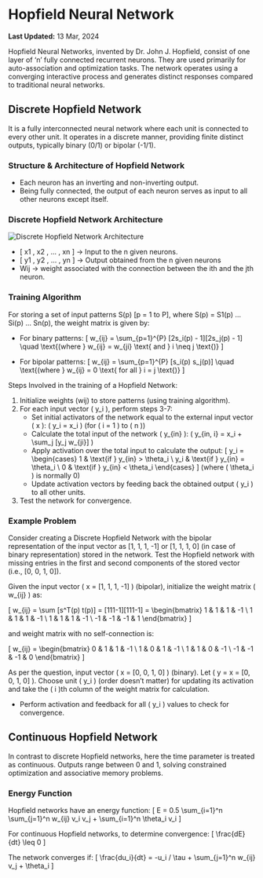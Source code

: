 # Hopfield Neural Network

**Last Updated:** 13 Mar, 2024

Hopfield Neural Networks, invented by Dr. John J. Hopfield, consist of one layer of ‘n’ fully connected recurrent neurons. They are used primarily for auto-association and optimization tasks. The network operates using a converging interactive process and generates distinct responses compared to traditional neural networks.

## Discrete Hopfield Network

It is a fully interconnected neural network where each unit is connected to every other unit. It operates in a discrete manner, providing finite distinct outputs, typically binary (0/1) or bipolar (-1/1).

### Structure & Architecture of Hopfield Network

- Each neuron has an inverting and non-inverting output.
- Being fully connected, the output of each neuron serves as input to all other neurons except itself.

### Discrete Hopfield Network Architecture

![Discrete Hopfield Network Architecture](path_to_image)

- [ x1 , x2 , ... , xn ] -> Input to the n given neurons.
- [ y1 , y2 , ... , yn ] -> Output obtained from the n given neurons
- Wij -> weight associated with the connection between the ith and the jth neuron.

### Training Algorithm

For storing a set of input patterns S(p) [p = 1 to P], where S(p) = S1(p) … Si(p) … Sn(p), the weight matrix is given by:

- For binary patterns:
\[ w_{ij} = \sum_{p=1}^{P} [2s_i(p) - 1][2s_j(p) - 1] \quad \text{(where } w_{ij} = w_{ji} \text{ and } i \neq j \text{)} \]

- For bipolar patterns:
\[ w_{ij} = \sum_{p=1}^{P} [s_i(p) s_j(p)] \quad \text{(where } w_{ij} = 0 \text{ for all } i = j \text{)} \]

Steps Involved in the training of a Hopfield Network:
1. Initialize weights (wij) to store patterns (using training algorithm).
2. For each input vector \( y_i \), perform steps 3-7:
   - Set initial activators of the network equal to the external input vector \( x \):
     \( y_i = x_i \) (for \( i = 1 \) to \( n \))
   - Calculate the total input of the network \( y_{in} \):
     \( y_{in, i} = x_i + \sum_j [y_j w_{ji}] \)
   - Apply activation over the total input to calculate the output:
     \[
     y_i = \begin{cases} 
     1 & \text{if } y_{in} > \theta_i \\
     y_i & \text{if } y_{in} = \theta_i \\
     0 & \text{if } y_{in} < \theta_i 
     \end{cases}
     \]
     (where \( \theta_i \) is normally 0)
   - Update activation vectors by feeding back the obtained output \( y_i \) to all other units.
3. Test the network for convergence.

### Example Problem

Consider creating a Discrete Hopfield Network with the bipolar representation of the input vector as [1, 1, 1, -1] or [1, 1, 1, 0] (in case of binary representation) stored in the network. Test the Hopfield network with missing entries in the first and second components of the stored vector (i.e., [0, 0, 1, 0]).

Given the input vector \( x = [1, 1, 1, -1] \) (bipolar), initialize the weight matrix \( w_{ij} \) as:

\[ 
w_{ij} = \sum [s^T(p) t(p)] = [111-1][111-1] = \begin{bmatrix}
1 & 1 & 1 & -1 \\
1 & 1 & 1 & -1 \\
1 & 1 & 1 & -1 \\
-1 & -1 & -1 & 1
\end{bmatrix}
\]

and weight matrix with no self-connection is:

\[ 
w_{ij} = \begin{bmatrix}
0 & 1 & 1 & -1 \\
1 & 0 & 1 & -1 \\
1 & 1 & 0 & -1 \\
-1 & -1 & -1 & 0
\end{bmatrix}
\]

As per the question, input vector \( x = [0, 0, 1, 0] \) (binary). Let \( y = x = [0, 0, 1, 0] \). Choose unit \( y_i \) (order doesn’t matter) for updating its activation and take the \( i \)th column of the weight matrix for calculation.

- Perform activation and feedback for all \( y_i \) values to check for convergence.

## Continuous Hopfield Network

In contrast to discrete Hopfield networks, here the time parameter is treated as continuous. Outputs range between 0 and 1, solving constrained optimization and associative memory problems.

### Energy Function

Hopfield networks have an energy function:
\[ E = 0.5 \sum_{i=1}^n \sum_{j=1}^n w_{ij} v_i v_j + \sum_{i=1}^n \theta_i v_i \]

For continuous Hopfield networks, to determine convergence:
\[ \frac{dE}{dt} \leq 0 \]

The network converges if:
\[ \frac{du_i}{dt} = -u_i / \tau + \sum_{j=1}^n w_{ij} v_j + \theta_i \]
